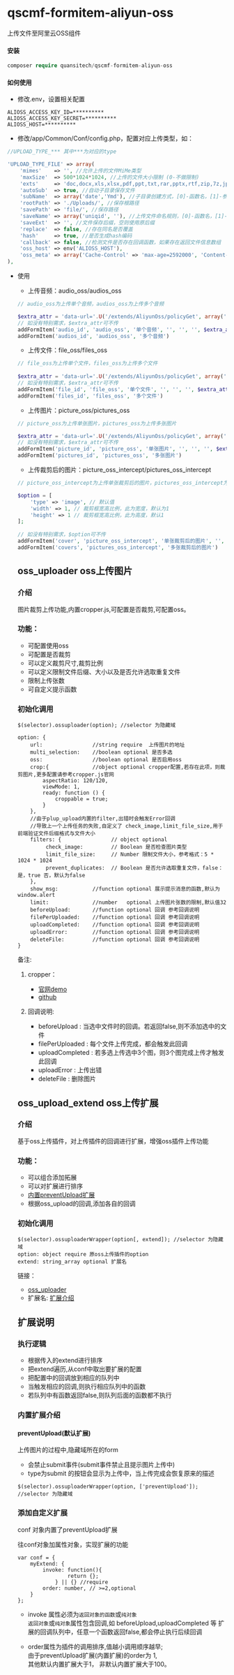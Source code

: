 # qscmf-formitem-aliyun-oss
上传文件至阿里云OSS组件

#### 安装

```php
composer require quansitech/qscmf-formitem-aliyun-oss
```

#### 如何使用
+ 修改.env，设置相关配置
```blade
ALIOSS_ACCESS_KEY_ID=**********
ALIOSS_ACCESS_KEY_SECRET=**********
ALIOSS_HOST=**********
```

+ 修改/app/Common/Conf/config.php，配置对应上传类型，如：
```php
//UPLOAD_TYPE_*** 其中***为对应的type

'UPLOAD_TYPE_FILE' => array(
    'mimes'    => '', //允许上传的文件MiMe类型
    'maxSize'  => 500*1024*1024, //上传的文件大小限制 (0-不做限制)
    'exts'     => 'doc,docx,xls,xlsx,pdf,ppt,txt,rar,pptx,rtf,zip,7z,jpg,png', //允许上传的文件后缀
    'autoSub'  => true, //自动子目录保存文件
    'subName'  => array('date','Ymd'), //子目录创建方式，[0]-函数名，[1]-参数，多个参数使用数组
    'rootPath' => './Uploads/', //保存根路径
    'savePath' => 'file/', //保存路径
    'saveName' => array('uniqid', ''), //上传文件命名规则，[0]-函数名，[1]-参数，多个参数使用数组
    'saveExt'  => '', //文件保存后缀，空则使用原后缀
    'replace'  => false, //存在同名是否覆盖
    'hash'     => true, //是否生成hash编码
    'callback' => false, //检测文件是否存在回调函数，如果存在返回文件信息数组
    'oss_host' => env('ALIOSS_HOST'),
    'oss_meta' => array('Cache-Control' => 'max-age=2592000', 'Content-Disposition' => 'attachment'),
),
```

+ 使用 
  + 上传音频：audio_oss/audios_oss
  
  ```php
  // audio_oss为上传单个音频，audios_oss为上传多个音频
  
  $extra_attr = 'data-url='.U('/extends/AliyunOss/policyGet', array('type' => 'audio')); // 默认值
  // 如没有特别需求，$extra_attr可不传
  addFormItem('audio_id', 'audio_oss', '单个音频', '', '', '', $extra_attr)
  addFormItem('audios_id', 'audios_oss', '多个音频')
  ```

  + 上传文件：file_oss/files_oss
  
  ```php
  // file_oss为上传单个文件，files_oss为上传多个文件
   
  $extra_attr = 'data-url='.U('/extends/AliyunOss/policyGet', array('type' => 'file')); // 默认值
  // 如没有特别需求，$extra_attr可不传
  addFormItem('file_id', 'file_oss', '单个文件', '', '', '', $extra_attr)
  addFormItem('files_id', 'files_oss', '多个文件')
  ```

  + 上传图片：picture_oss/pictures_oss
  
  ```php
  // picture_oss为上传单张图片，pictures_oss为上传多张图片
  
  $extra_attr = 'data-url='.U('/extends/AliyunOss/policyGet', array('type' => 'image')); // 默认值
  // 如没有特别需求，$extra_attr可不传
  addFormItem('picture_id', 'picture_oss', '单张图片', '', '', '', $extra_attr)
  addFormItem('pictures_id', 'pictures_oss', '多张图片')
  ```
  
  + 上传裁剪后的图片：picture_oss_intercept/pictures_oss_intercept
  
  ```php
  // picture_oss_intercept为上传单张裁剪后的图片，pictures_oss_intercept为上传多张裁剪后的图片
  
  $option = [
      'type' => 'image', // 默认值
      'width' => 1, // 裁剪框宽高比例，此为宽度，默认为1
      'height' => 1 // 裁剪框宽高比例，此为高度，默认1
  ];
                      
  // 如没有特别需求，$option可不传
  addFormItem('cover', 'picture_oss_intercept', '单张裁剪后的图片', '', $option)
  addFormItem('covers', 'pictures_oss_intercept', '多张裁剪后的图片')
  ```


  ## <a name="oss_uploader">oss_uploader oss上传图片</a>
  
  ### 介绍
  
  图片裁剪上传功能,内置cropper.js,可配置是否裁剪,可配置oss。
  
  ### 功能：
  
  * 可配置使用oss
  * 可配置是否裁剪
  * 可以定义裁剪尺寸,裁剪比例
  * 可以定义限制文件后缀、大小以及是否允许选取重复文件
  * 限制上传张数
  * 可自定义提示函数
  
  ### 初始化调用
  
  ```console
  $(selector).ossuploader(option); //selector 为隐藏域
  
  option: {
      url:                //string require  上传图片的地址
      multi_selection:    //boolean optional 是否多选
      oss:                //boolean optional 是否启用oss
      crop:{              //object optional cropper配置,若存在此项，则裁剪图片,更多配置请参考cropper.js官网
          aspectRatio: 120/120,
          viewMode: 1,
          ready: function () { 
              croppable = true;
          }
      },
      //由于plup_upload内置的filter,出错时会触发Error回调
      //导致上一个上传任务的失败,自定义了 check_image,limit_file_size,用于前端验证文件后缀格式与文件大小
      filters: {                // object optional
           check_image:         // Boolean 是否检查图片类型
           limit_file_size:     // Number 限制文件大小，参考格式：5 * 1024 * 1024
           prevent_duplicates:  // Boolean 是否允许选取重复文件，false：是，true 否，默认为false
      },
      show_msg:           //function optional 展示提示消息的函数,默认为window.alert
      limit:              //number   optional 上传图片张数的限制,默认值32
      beforeUpload:       //function optional 回调 参考回调说明
      filePerUploaded:    //function optional 回调 参考回调说明
      uploadCompleted:    //function optional 回调 参考回调说明
      uploadError:        //function optional 回调 参考回调说明
      deleteFile:         //function optional 回调 参考回调说明
  }
  ```
  备注:
  1. cropper：
      - <a href="https://fengyuanchen.github.io/cropper/">官网demo</a>  
      - <a href="https://github.com/fengyuanchen/cropper/blob/master/README.md">github</a>
  
  2. 回调说明:
      - beforeUpload : 当选中文件时的回调。若返回false,则不添加选中的文件
      - filePerUploaded : 每个文件上传完成，都会触发此回调
      - uploadCompleted : 若多选上传选中3个图，则3个图完成上传才触发此回调
      - uploadError : 上传出错
      - deleteFile : 删除图片
  
  ## <a name="oss_extend_desc">oss_upload_extend oss上传扩展</a>
  
  ### 介绍
  
  基于oss上传插件，对上传插件的回调进行扩展，增强oss插件上传功能
  
  ### 功能：
  
  * 可以组合添加拓展
  * 可以对扩展进行排序
  * <a href="#preventUpload">内置preventUpload扩展</a>
  * 根据oss_upload的回调,添加各自的回调
  
  
  ### 初始化调用
  
  ```console
  $(selector).ossuploaderWrapper(option[, extend]); //selector 为隐藏域
  option: object require 原oss上传插件的option
  extend: string_array optional 扩展名
  ```
  
  链接：
  * <a href="#oss_uploader">oss_uploader</a>  
  * 扩展名: <a href="#extend_desc">扩展介绍</a>
  
  
  ## 扩展说明
  ### 执行逻辑
  * 根据传入的extend进行排序
  * 把extend遍历,从conf中取出要扩展的配置
  * 把配置中的回调放到相应的队列中
  * 当触发相应的回调,则执行相应队列中的函数 
  * 若队列中有函数返回false,则队列后面的函数都不执行
  
  ### <a name="extend_desc">内置扩展介绍</a>
  
  #### <a name="preventUpload">preventUpload</a>(默认扩展)
  上传图片的过程中,隐藏域所在的form
  * 会禁止submit事件(submit事件禁止且提示图片上传中)
  * type为submit 的按钮会显示为上传中，当上传完成会恢复原来的描述
  ```console
  $(selector).ossuploaderWrapper(option, ['preventUpload']); //selector 为隐藏域
  ```
  
  ### 添加自定义扩展
  
  conf 对象内置了preventUpload扩展  
  
  往conf对象加属性对象，实现扩展的功能 
  
  ```console
  var conf = {
      myExtend: {
          invoke: function(){
                  return {};
              } || {} //require
          order: number, // >=2,optional
      }
  };
  ```
  * invoke 属性必须为<code>返回对象的函数</code>或<code>纯对象</code>  
    <code>返回对象</code>或<code>纯对象</code>属性包含回调,如 beforeUpload,uploadCompleted 等
    扩展的回调队列中，任意一个函数返回false,都会停止执行后续回调   
  
  * order属性为插件的调用排序,值越小调用顺序越早;  
    由于preventUpload扩展(内置扩展)的order为 1,  
    其他默认内置扩展大于1，
    非默认内置扩展大于100。
